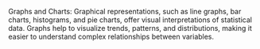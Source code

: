 Graphs and Charts: Graphical representations, such as line graphs, bar charts, histograms, and pie charts, offer visual interpretations of statistical data. Graphs help to visualize trends, patterns, and distributions, making it easier to understand complex relationships between variables.

